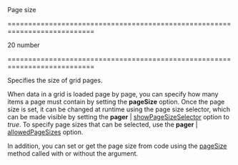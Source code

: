 <!--**
/*-------------------------------------------
    Auto-generated file. Do not modify.
-------------------------------------------

**-->
<!--d-->Page size<!--/d-->
===========================================================================
<!--default-->20<!--/default-->
<!--type-->number<!--/type-->
===========================================================================

<!--shortDescription-->
Specifies the size of grid pages.
<!--/shortDescription-->

<!--fullDescription-->
When data in a grid is loaded page by page, you can specify how many items a page must contain by setting the **pageSize** option. Once the page size is set, it can be changed at runtime using the page size selector, which can be made visible by setting the **pager** | [showPageSizeSelector](/Documentation/ApiReference/UI_Widgets/dxDataGrid/Configuration/pager/#showPageSizeSelector) option to *true*. To specify page sizes that can be selected, use the **pager** | [allowedPageSizes](/Documentation/ApiReference/UI_Widgets/dxDataGrid/Configuration/pager/#allowedPageSizes) option.

In addition, you can set or get the page size from code using the [pageSize](/Documentation/ApiReference/UI_Widgets/dxDataGrid/Methods/#pageSize) method called with or without the argument.
<!--/fullDescription-->